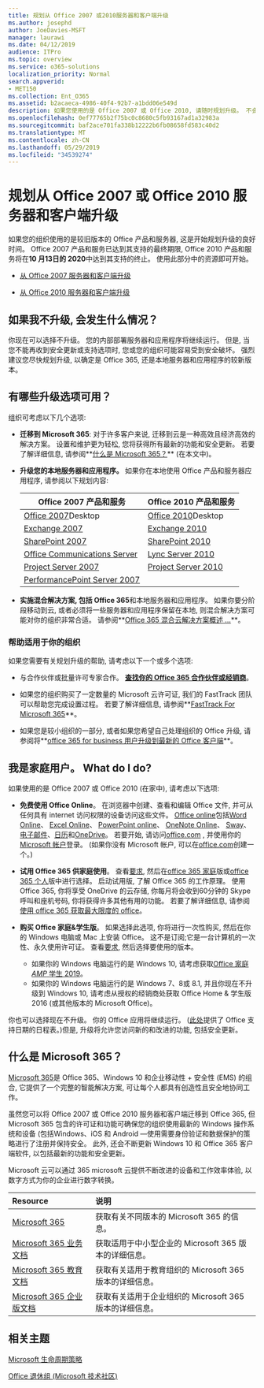 ```yaml
---
title: 规划从 Office 2007 或2010服务器和客户端升级
ms.author: josephd
author: JoeDavies-MSFT
manager: laurawi
ms.date: 04/12/2019
audience: ITPro
ms.topic: overview
ms.service: o365-solutions
localization_priority: Normal
search.appverid:
- MET150
ms.collection: Ent_O365
ms.assetid: b2acaeca-4986-40f4-92b7-a1bdd06e549d
description: 如果您使用的是 Office 2007 或 Office 2010, 请随时规划升级。 不会堵塞过期的应用程序。 使用这些资源开始使用您的计划。
ms.openlocfilehash: 0ef77765b2f75bc0c8680c5fb93167ad1a32983a
ms.sourcegitcommit: baf2ace701fa338b12222b6fb08658fd583c40d2
ms.translationtype: MT
ms.contentlocale: zh-CN
ms.lasthandoff: 05/29/2019
ms.locfileid: "34539274"
---
```

# <a name="plan-your-upgrade-from-office-2007-or-office-2010-servers-and-clients"></a>规划从 Office 2007 或 Office 2010 服务器和客户端升级

如果您的组织使用的是较旧版本的 Office 产品和服务器, 这是开始规划升级的良好时间。 Office 2007 产品和服务已达到其支持的最终期限, Office 2010 产品和服务将在**10 月13日的 2020**中达到其支持的终止。 使用此部分中的资源即可开始。

- [从 Office 2007 服务器和客户端升级](upgrade-from-office-2007-servers-and-products.md)

- [从 Office 2010 服务器和客户端升级](upgrade-from-office-2010-servers-and-products.md)

## <a name="what-happens-if-i-dont-upgrade"></a>如果我不升级, 会发生什么情况？

你现在可以选择不升级。 您的内部部署服务器和应用程序将继续运行。 但是, 当您不能再收到安全更新或支持选项时, 您或您的组织可能容易受到安全破坏。 强烈建议您尽快规划升级, 以确定是 Office 365, 还是本地服务器和应用程序的较新版本。

## <a name="what-upgrade-options-are-available"></a>有哪些升级选项可用？      

组织可考虑以下几个选项:

- **迁移到 Microsoft 365**: 对于许多客户来说, 迁移到云是一种高效且经济高效的解决方案。 设置和维护更为轻松, 您将获得所有最新的功能和安全更新。 若要了解详细信息, 请参阅**[什么是 Microsoft 365？](#what-is-microsoft-365)** (在本文中)。
    
- **升级您的本地服务器和应用程序。** 如果你在本地使用 Office 产品和服务器应用程序, 请参阅以下规划内容:<br/> 

    
    |Office 2007 产品和服务  |Office 2010 产品和服务  |
    |---------|---------|
    |[Office 2007](https://docs.microsoft.com/DeployOffice/office-2007-end-support-roadmap)Desktop | [Office 2010](https://docs.microsoft.com/DeployOffice/office-2010-end-support-roadmap)Desktop |
    |[Exchange 2007](exchange-2007-end-of-support.md) |[Exchange 2010](exchange-2010-end-of-support.md) |
    |[SharePoint 2007](sharepoint-2007-end-of-support.md) |[SharePoint 2010](upgrade-from-sharepoint-2010.md) |
    |[Office Communications Server](https://docs.microsoft.com/skypeforbusiness/plan-your-deployment/upgrade) |[Lync Server 2010](https://docs.microsoft.com/skypeforbusiness/plan-your-deployment/upgrade) |
    |[Project Server 2007](project-server-2007-end-of-support.md) |[Project Server 2010](project-server-2010-end-of-support.md) |
    |[PerformancePoint Server 2007](pps-2007-end-of-support.md) | |
 
- **实施混合解决方案, 包括 Office 365**和本地服务器和应用程序。 如果你要分阶段移动到云, 或者必须将一些服务器和应用程序保留在本地, 则混合解决方案可能对你的组织非常合适。 请参阅**[Office 365 混合云解决方案概述 ...](hybrid-cloud-overview.md)**。 
    
### <a name="help-is-available-for-your-organization"></a>帮助适用于你的组织

如果您需要有关规划升级的帮助, 请考虑以下一个或多个选项:

- 与合作伙伴或批量许可专家合作。 **[查找你的 Office 365 合作伙伴或经销商](https://support.office.com/article/b6c18a9b-2aed-4c84-9d75-af709160258c.aspx)**。 

- 如果您的组织购买了一定数量的 Microsoft 云许可证, 我们的 FastTrack 团队可以帮助您完成设置过程。 若要了解详细信息, 请参阅**[FastTrack For Microsoft 365](https://www.microsoft.com/fasttrack/microsoft-365)**。

- 如果您是较小组织的一部分, 或者如果您希望自己处理组织的 Office 升级, 请参阅将**[office 365 for business 用户升级到最新的 Office 客户端](https://docs.microsoft.com/office365/admin/setup/upgrade-users-to-latest-office-client)**。 
  
## <a name="im-a-home-user-what-do-i-do"></a>我是家庭用户。 What do I do?

如果使用的是 Office 2007 或 Office 2010 (在家中), 请考虑以下选项:

- **免费使用 Office Online**。 在浏览器中创建、查看和编辑 Office 文件, 并可从任何具有 internet 访问权限的设备访问这些文件。 [Office online](https://products.office.com/office-online/documents-spreadsheets-presentations-office-online)包括[Word Online](http://go.microsoft.com/fwlink/p/?linkid=746664)、 [Excel Online](http://go.microsoft.com/fwlink/p/?linkid=746665)、 [PowerPoint online](http://go.microsoft.com/fwlink/p/?linkid=746666)、 [OneNote Online](http://go.microsoft.com/fwlink/p/?linkid=746674)、 [Sway](http://go.microsoft.com/fwlink/p/?linkid=746675)、[电子邮件](http://go.microsoft.com/fwlink/p/?linkid=746676)、[日历](http://go.microsoft.com/fwlink/p/?linkid=746678)和[OneDrive](http://go.microsoft.com/fwlink/p/?linkid=746679)。 若要开始, 请访问[office.com](https://office.com) , 并使用你的[Microsoft 帐户](https://account.microsoft.com/account)登录。 (如果你没有 Microsoft 帐户, 可以在[office.com](https://office.com)创建一个。)

- **试用 Office 365 供家庭使用**。 查看[要求](https://www.microsoft.com/p/office-365-home/cfq7ttc0k5dm?rtc=1&activetab=pivot:techspecstab), 然后在[office 365 家庭](https://www.microsoft.com/p/office-365-home/cfq7ttc0k5dm)版或[office 365 个人](https://www.microsoft.com/p/office-365-personal/cfq7ttc0k5bf)版中进行选择。 启动试用版, 了解 Office 365 的工作原理。 使用 Office 365, 你将享受 OneDrive 的云存储, 你每月将会收到60分钟的 Skype 呼叫和座机号码, 你将获得许多其他有用的功能。 若要了解详细信息, 请参阅[使用 office 365 获取最大限度的 office](https://products.office.com/compare-all-microsoft-office-products?&activetab=tab%3aprimaryr1)。
    
- **购买 Office 家庭&amp;学生版**。 如果选择此选项, 你将进行一次性购买, 然后在你的 Windows 电脑或 Mac 上安装 Office。 这不是订阅;它是一台计算机的一次性、永久使用许可证。 查看[要求](http://office.com/systemrequirements), 然后选择要使用的版本。
    - 如果你的 Windows 电脑运行的是 Windows 10, 请考虑获取[Office 家庭 _AMP_ 学生 2019](https://www.microsoft.com/p/office-home-student-2019/cfq7ttc0k7c8)。
    - 如果你的 Windows 电脑运行的是 Windows 7、8或 8.1, 并且你现在不升级到 Windows 10, 请考虑从授权的经销商处获取 Office Home & 学生版 2016 (或其他版本的 Microsoft Office)。

你也可以选择现在不升级。 你的 Office 应用将继续运行。 ([此处](https://go.microsoft.com/fwlink/p/?linkid=2085724)提供了 Office 支持日期的日程表。)但是, 升级将允许您访问新的和改进的功能, 包括安全更新。 
   
## <a name="what-is-microsoft-365"></a>什么是 Microsoft 365？

[Microsoft 365](https://www.microsoft.com/microsoft-365)是 Office 365、Windows 10 和企业移动性 + 安全性 (EMS) 的组合, 它提供了一个完整的智能解决方案, 可让每个人都具有创造性且安全地协同工作。 
  
虽然您可以将 Office 2007 或 Office 2010 服务器和客户端迁移到 Office 365, 但 Microsoft 365 包含的许可证和功能可确保您的组织使用最新的 Windows 操作系统和设备 (包括Windows、iOS 和 Android —使用需要身份验证和数据保护的策略进行了注册并保持安全。 此外, 还会不断更新 Windows 10 和 Office 365 客户端软件, 以包括最新的功能和安全更新。
  
Microsoft 云可以通过 365 microsoft 云提供不断改进的设备和工作效率体验, 以数字方式为你的企业进行数字转换。
  
|**Resource**|**说明**|
|:-----|:-----|
|[Microsoft 365](https://www.microsoft.com/microsoft-365) <br/> |获取有关不同版本的 Microsoft 365 的信息。  <br/> |
|[Microsoft 365 业务文档](https://docs.microsoft.com/microsoft-365/business/) <br/> |获取适用于中小型企业的 Microsoft 365 版本的详细信息。  <br/> |
|[Microsoft 365 教育文档](https://docs.microsoft.com/microsoft-365/education/) <br/> |获取有关适用于教育组织的 Microsoft 365 版本的详细信息。  <br/> |
|[Microsoft 365 企业版文档](https://docs.microsoft.com/microsoft-365/enterprise/) <br/> |获取有关适用于企业组织的 Microsoft 365 版本的详细信息。  <br/> |

   
## <a name="related-topics"></a>相关主题
  
[Microsoft 生命周期策略](https://go.microsoft.com/fwlink/?linkid=865200)

[Office 退休组 (Microsoft 技术社区)](https://go.microsoft.com/fwlink/?linkid=842065)




